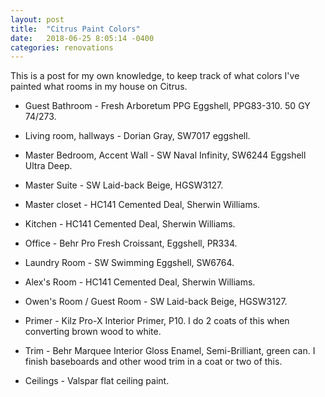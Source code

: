 ```yaml
---
layout: post
title:  "Citrus Paint Colors"
date:   2018-06-25 8:05:14 -0400
categories: renovations
---
```


This is a post for my own knowledge, to keep track of what colors I've painted what rooms in my house on Citrus.

* Guest Bathroom - Fresh Arboretum PPG Eggshell, PPG83-310. 50 GY 74/273.

* Living room, hallways - Dorian Gray, SW7017 eggshell.

* Master Bedroom, Accent Wall - SW Naval Infinity, SW6244 Eggshell Ultra Deep.

* Master Suite - SW Laid-back Beige, HGSW3127.

* Master closet - HC141 Cemented Deal, Sherwin Williams.

* Kitchen - HC141 Cemented Deal, Sherwin Williams.

* Office - Behr Pro Fresh Croissant, Eggshell, PR334.

* Laundry Room - SW Swimming Eggshell, SW6764.

* Alex's Room - HC141 Cemented Deal, Sherwin Williams.

* Owen's Room / Guest Room - SW Laid-back Beige, HGSW3127.

* Primer - Kilz Pro-X Interior Primer, P10. I do 2 coats of this when converting brown wood to white.

* Trim - Behr Marquee Interior Gloss Enamel,  Semi-Brilliant, green can. I finish baseboards and other wood trim in a coat or two of this.

* Ceilings - Valspar flat ceiling paint.
